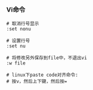 ### Vi命令

```shell
# 取消行号显示
:set nonu

# 设置行号
:set nu

# 将修改另外保存到file中，不退出vi
:w file

# linux下paste code对齐命令:
# 按v，然后上下键，然后按=
```